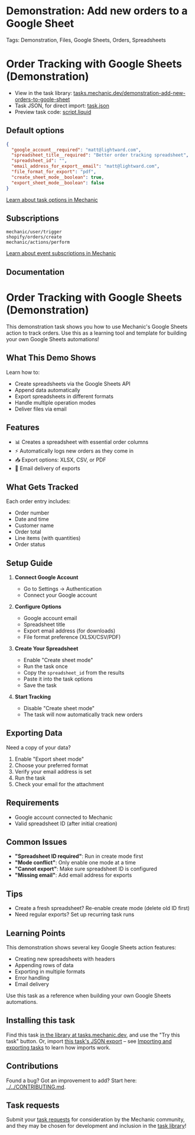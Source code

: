 # Demonstration: Add new orders to a Google Sheet

Tags: Demonstration, Files, Google Sheets, Orders, Spreadsheets

# Order Tracking with Google Sheets (Demonstration)

* View in the task library: [tasks.mechanic.dev/demonstration-add-new-orders-to-goole-sheet](https://tasks.mechanic.dev/demonstration-add-new-orders-to-goole-sheet)
* Task JSON, for direct import: [task.json](../../tasks/demonstration-add-new-orders-to-goole-sheet.json)
* Preview task code: [script.liquid](./script.liquid)

## Default options

```json
{
  "google_account__required": "matt@lightward.com",
  "spreadsheet_title__required": "Better order tracking spreadsheet",
  "spreadsheet_id": "",
  "email_address_for_export__email": "matt@lightward.com",
  "file_format_for_export": "pdf",
  "create_sheet_mode__boolean": true,
  "export_sheet_mode__boolean": false
}
```

[Learn about task options in Mechanic](https://learn.mechanic.dev/core/tasks/options)

## Subscriptions

```liquid
mechanic/user/trigger
shopify/orders/create
mechanic/actions/perform

```

[Learn about event subscriptions in Mechanic](https://learn.mechanic.dev/core/tasks/subscriptions)

## Documentation

# Order Tracking with Google Sheets (Demonstration)

This demonstration task shows you how to use Mechanic's Google Sheets action to track orders. Use this as a learning tool and template for building your own Google Sheets automations!

## What This Demo Shows

Learn how to:
- Create spreadsheets via the Google Sheets API
- Append data automatically
- Export spreadsheets in different formats
- Handle multiple operation modes
- Deliver files via email

## Features

- 📊 Creates a spreadsheet with essential order columns
- ⚡ Automatically logs new orders as they come in
- 📥 Export options: XLSX, CSV, or PDF
- 📧 Email delivery of exports

## What Gets Tracked

Each order entry includes:
- Order number
- Date and time
- Customer name
- Order total
- Line items (with quantities)
- Order status

## Setup Guide

1. **Connect Google Account**
   - Go to Settings → Authentication
   - Connect your Google account

2. **Configure Options**
   - Google account email
   - Spreadsheet title
   - Export email address (for downloads)
   - File format preference (XLSX/CSV/PDF)

3. **Create Your Spreadsheet**
   - Enable "Create sheet mode"
   - Run the task once
   - Copy the `spreadsheet_id` from the results
   - Paste it into the task options
   - Save the task

4. **Start Tracking**
   - Disable "Create sheet mode"
   - The task will now automatically track new orders

## Exporting Data

Need a copy of your data?

1. Enable "Export sheet mode"
2. Choose your preferred format
3. Verify your email address is set
4. Run the task
5. Check your email for the attachment

## Requirements

- Google account connected to Mechanic
- Valid spreadsheet ID (after initial creation)

## Common Issues

- **"Spreadsheet ID required"**: Run in create mode first
- **"Mode conflict"**: Only enable one mode at a time
- **"Cannot export"**: Make sure spreadsheet ID is configured
- **"Missing email"**: Add email address for exports

## Tips

- Create a fresh spreadsheet? Re-enable create mode (delete old ID first)
- Need regular exports? Set up recurring task runs

## Learning Points

This demonstration shows several key Google Sheets action features:
- Creating new spreadsheets with headers
- Appending rows of data
- Exporting in multiple formats
- Error handling
- Email delivery

Use this task as a reference when building your own Google Sheets automations.

## Installing this task

Find this task [in the library at tasks.mechanic.dev](https://tasks.mechanic.dev/demonstration-add-new-orders-to-goole-sheet), and use the "Try this task" button. Or, import [this task's JSON export](../../tasks/demonstration-add-new-orders-to-goole-sheet.json) – see [Importing and exporting tasks](https://learn.mechanic.dev/core/tasks/import-and-export) to learn how imports work.

## Contributions

Found a bug? Got an improvement to add? Start here: [../../CONTRIBUTING.md](../../CONTRIBUTING.md).

## Task requests

Submit your [task requests](https://mechanic.canny.io/task-requests) for consideration by the Mechanic community, and they may be chosen for development and inclusion in the [task library](https://tasks.mechanic.dev/)!
